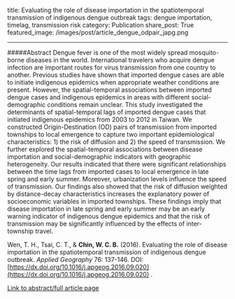 title: Evaluating the role of disease importation in the spatiotemporal transmission of indigenous dengue outbreak
tags: dengue importation, timelag, transmission risk
category: Publication
share_post: True
featured_image: /images/post/article_dengue_odpair_japg.png

---


#####Abstract
Dengue fever is one of the most widely spread mosquito-borne diseases in the world. International travelers who acquire dengue infection are important routes for virus transmission from one country to another. Previous studies have shown that imported dengue cases are able to initiate indigenous epidemics when appropriate weather conditions are present. However, the spatial-temporal associations between imported dengue cases and indigenous epidemics in areas with different social-demographic conditions remain unclear. This study investigated the determinants of spatial-temporal lags of imported dengue cases that initiated indigenous epidemics from 2003 to 2012 in Taiwan. We constructed Origin-Destination (OD) pairs of transmission from imported townships to local emergence to capture two important epidemiological characteristics: 1) the risk of diffusion and 2) the speed of transmission. We further explored the spatial-temporal associations between disease importation and social-demographic indicators with geographic heterogeneity. Our results indicated that there were significant relationships between the time lags from imported cases to local emergence in late spring and early summer. Moreover, urbanization levels influence the speed of transmission. Our findings also showed that the risk of diffusion weighted by distance-decay characteristics increases the explanatory power of socioeconomic variables in imported townships. These findings imply that disease importation in late spring and early summer may be an early warning indicator of indigenous dengue epidemics and that the risk of transmission may be significantly influenced by the effects of inter-township travel.

Wen, T. H., Tsai, C. T., & **Chin, W. C. B.** (2016). Evaluating the role of disease importation in the spatiotemporal transmission of indigenous dengue outbreak. *Applied Geography* 76: 137-146. DOI: [https://dx.doi.org/10.1016/j.apgeog.2016.09.020](https://dx.doi.org/10.1016/j.apgeog.2016.09.020) .

<a href="http://www.sciencedirect.com/science/article/pii/S0143622816304544" target="_blank">Link to abstract/full article page</a>
